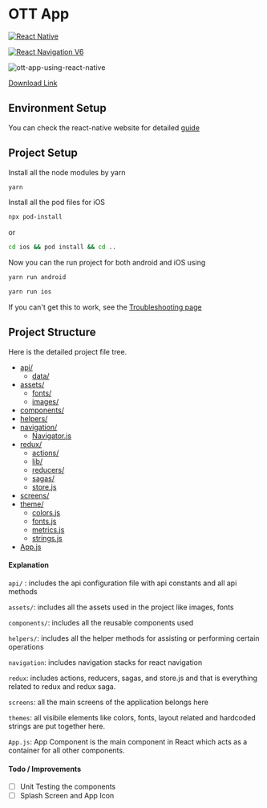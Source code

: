 # OTT App

[![React Native](https://img.shields.io/badge/React%20Native-v0.66.4-green.svg)](https://facebook.github.io/react-native/)

[![React Navigation V6](https://img.shields.io/badge/React%20Navigation-v6.0.6-blue.svg)](https://reactnavigation.org/)

![ott-app-using-react-native](https://user-images.githubusercontent.com/15327129/150726180-e194d3a7-6e8e-4e59-8550-180158e2a841.gif)

[Download Link](https://appdistribution.firebase.dev/i/33132b71638091c4)
## Environment Setup

You can check the react-native website for detailed [guide](https://reactnative.dev/docs/environment-setup)

## Project Setup

Install all the node modules by yarn

```bash
yarn
```

Install all the pod files for iOS

```bash
npx pod-install
```

or

```bash
cd ios && pod install && cd ..
```

Now you can the run project for both android and iOS using

```bash
yarn run android
```

```bash
yarn run ios
```

If you can't get this to work, see the [Troubleshooting page](https://reactnative.dev/docs/troubleshooting#content)

## Project Structure

Here is the detailed project file tree.

- [api/](./src/api)
  - [data/](./src/api/data)
- [assets/](./src/assets)
  - [fonts/](./src/assets/fonts)
  - [images/](./src/assets/images)
- [components/](./src/components)
- [helpers/](./src/helpers)
- [navigation/](./src/navigation)
  - [Navigator.js](./src/navigation/Navigator.js)
- [redux/](./src/redux)
  - [actions/](./src/redux/actions)
  - [lib/](./src/redux/lib)
  - [reducers/](./src/redux/reducers)
  - [sagas/](./src/redux/sagas)
  - [store.js](./src/redux/store.js)
- [screens/](./src/screens)
- [theme/](./src/theme)
  - [colors.js](./src/theme/colors.js)
  - [fonts.js](./src/theme/fonts.js)
  - [metrics.js](./src/theme/metrics.js)
  - [strings.js](./src/theme/strings.js)
- [App.js](./src/App.js)

#### Explanation

`api/` : includes the api configuration file with api constants and all api methods

`assets/`: includes all the assets used in the project like images, fonts

`components/`: includes all the reusable components used

`helpers/`: includes all the helper methods for assisting or performing certain operations

`navigation`: includes navigation stacks for react navigation

`redux`: includes actions, reducers, sagas, and store.js and that is everything related to redux and redux saga.

`screens`: all the main screens of the application belongs here

`themes`: all visibile elements like colors, fonts, layout related and hardcoded strings are put together here.

`App.js`: App Component is the main component in React which acts as a container for all other components.

#### Todo / Improvements
- [ ] Unit Testing the components
- [ ] Splash Screen and App Icon
